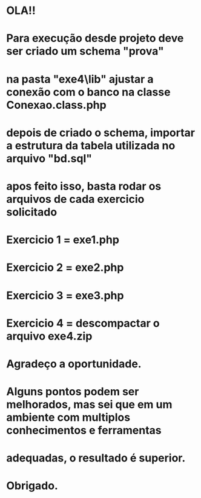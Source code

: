 # OLA!!
# Para execução desde projeto deve ser criado um schema "prova"
# na pasta "exe4\lib" ajustar a conexão com o banco na classe Conexao.class.php
# depois de criado o schema, importar a estrutura da tabela utilizada no arquivo "bd.sql"
# apos feito isso, basta rodar os arquivos de cada exercicio solicitado
# Exercicio 1 = exe1.php
# Exercicio 2 = exe2.php
# Exercicio 3 = exe3.php
# Exercicio 4 = descompactar o arquivo exe4.zip 
#
#
# Agradeço a oportunidade.
# Alguns pontos podem ser melhorados, mas sei que em um ambiente com multiplos conhecimentos e ferramentas
# adequadas, o resultado é superior.
#
# Obrigado.
